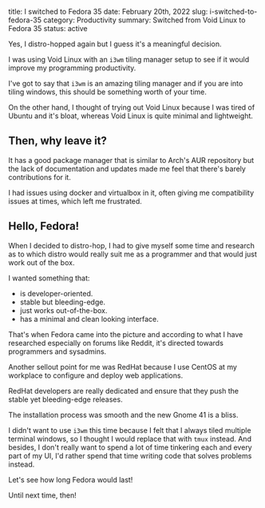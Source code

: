 title: I switched to Fedora 35
date: February 20th, 2022
slug: i-switched-to-fedora-35
category: Productivity
summary: Switched from Void Linux to Fedora 35
status: active

Yes, I distro-hopped again but I guess it's a meaningful decision.

I was using Void Linux with an `i3wm` tiling manager setup to see if it would improve my programming productivity.

I've got to say that `i3wm` is an amazing tiling manager and if you are into tiling windows, this should be something worth of your time.

On the other hand, I thought of trying out Void Linux because I was tired of Ubuntu and it's bloat, whereas Void Linux is quite minimal and lightweight.

## Then, why leave it?

It has a good package manager that is similar to Arch's AUR repository but the lack of documentation and updates made me feel that there's barely contributions for it.

I had issues using docker and virtualbox in it, often giving me compatibility issues at times, which left me frustrated.

## Hello, Fedora!

When I decided to distro-hop, I had to give myself some time and research as to which distro would really suit me as a programmer and that would just work out of the box.

I wanted something that:

- is developer-oriented.
- stable but bleeding-edge.
- just works out-of-the-box.
- has a minimal and clean looking interface.

That's when Fedora came into the picture and according to what I have researched especially on forums like Reddit, it's directed towards programmers and sysadmins.

Another sellout point for me was RedHat because I use CentOS at my workplace to configure and deploy web applications.

RedHat developers are really dedicated and ensure that they push the stable yet bleeding-edge releases.

The installation process was smooth and the new Gnome 41 is a bliss.

I didn't want to use `i3wm` this time because I felt that I always tiled multiple terminal windows, so I thought I would replace that with `tmux` instead. And besides, I don't really want to spend a lot of time tinkering each and every part of my UI, I'd rather spend that time writing code that solves problems instead.

Let's see how long Fedora would last!

Until next time, then!
